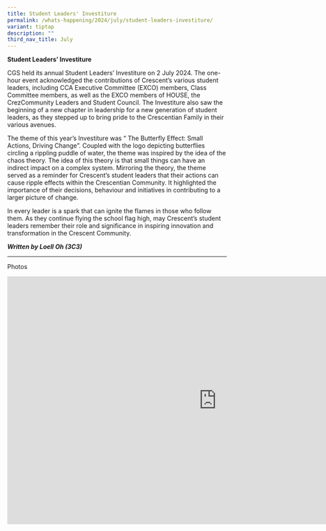 ```yaml
---
title: Student Leaders' Investiture
permalink: /whats-happening/2024/july/student-leaders-investiture/
variant: tiptap
description: ""
third_nav_title: July
---
```

<p><strong>Student Leaders’ Investiture</strong>&nbsp;</p>
<p>CGS held its annual Student Leaders’ Investiture on 2 July 2024. The one-hour
event acknowledged the contributions of Crescent’s various student leaders,
including CCA Executive Committee (EXCO) members, Class Committee members,
as well as the EXCO members of HOUSE, the CrezCommunity Leaders and Student
Council. The Investiture also saw the beginning of a new chapter in leadership
for a new generation of student leaders, as they stepped up to bring pride
to the Crescentian Family in their various avenues.&nbsp;&nbsp;</p>
<p>The theme of this year’s Investiture was “ The Butterfly Effect: Small
Actions, Driving Change”. Coupled with the logo depicting butterflies circling
a rippling puddle of water, the theme was inspired by the idea of the chaos
theory. The idea of this theory is that small things can have an indirect
impact on a complex system. Mirroring the theory, the theme served as a
reminder for Crescent’s student leaders that their actions can cause ripple
effects within the Crescentian Community. It highlighted the importance
of their decisions, behaviour and initiatives in contributing to a larger
picture of change.&nbsp;&nbsp;</p>
<p>In every leader is a spark that can ignite the flames in those who follow
them. As they continue flying the school flag high, may Crescent’s student
leaders remember their role and significance in inspiring innovation and
transformation in the Crescent Community.&nbsp;&nbsp;</p>
<p></p>
<p><strong><em>Written by Loell Oh (3C3)</em></strong>
</p>
<hr>
<p>Photos</p>
<div class="iframe-wrapper">
<iframe height="569" width="960" allowfullscreen="true" frameborder="0" src="https://docs.google.com/presentation/d/1CFt8xhrt3n3-v4DqWsvI1exrdQFUUZor0FFoXodNCZc/embed?start=true&amp;loop=true&amp;delayms=3000"></iframe>
</div>
<p></p>